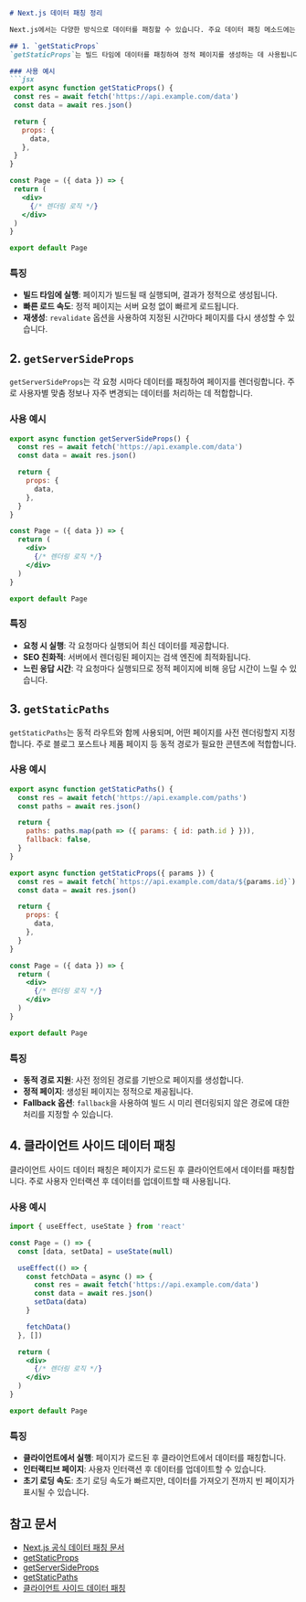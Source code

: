  ```markdown
# Next.js 데이터 패칭 정리

Next.js에서는 다양한 방식으로 데이터를 패칭할 수 있습니다. 주요 데이터 패칭 메소드에는 `getStaticProps`, `getServerSideProps`, `getStaticPaths`, 그리고 클라이언트 사이드 데이터 패칭이 있습니다. 각 방법은 특정 상황에 따라 유용합니다.

## 1. `getStaticProps`
`getStaticProps`는 빌드 타임에 데이터를 패칭하여 정적 페이지를 생성하는 데 사용됩니다. 주로 블로그 포스트나 제품 목록 등 변경되지 않는 콘텐츠에 적합합니다.

### 사용 예시
```jsx
export async function getStaticProps() {
  const res = await fetch('https://api.example.com/data')
  const data = await res.json()

  return {
    props: {
      data,
    },
  }
}

const Page = ({ data }) => {
  return (
    <div>
      {/* 렌더링 로직 */}
    </div>
  )
}

export default Page
```

### 특징
- **빌드 타임에 실행**: 페이지가 빌드될 때 실행되며, 결과가 정적으로 생성됩니다.
- **빠른 로드 속도**: 정적 페이지는 서버 요청 없이 빠르게 로드됩니다.
- **재생성**: `revalidate` 옵션을 사용하여 지정된 시간마다 페이지를 다시 생성할 수 있습니다.

## 2. `getServerSideProps`
`getServerSideProps`는 각 요청 시마다 데이터를 패칭하여 페이지를 렌더링합니다. 주로 사용자별 맞춤 정보나 자주 변경되는 데이터를 처리하는 데 적합합니다.

### 사용 예시
```jsx
export async function getServerSideProps() {
  const res = await fetch('https://api.example.com/data')
  const data = await res.json()

  return {
    props: {
      data,
    },
  }
}

const Page = ({ data }) => {
  return (
    <div>
      {/* 렌더링 로직 */}
    </div>
  )
}

export default Page
```

### 특징
- **요청 시 실행**: 각 요청마다 실행되어 최신 데이터를 제공합니다.
- **SEO 친화적**: 서버에서 렌더링된 페이지는 검색 엔진에 최적화됩니다.
- **느린 응답 시간**: 각 요청마다 실행되므로 정적 페이지에 비해 응답 시간이 느릴 수 있습니다.

## 3. `getStaticPaths`
`getStaticPaths`는 동적 라우트와 함께 사용되며, 어떤 페이지를 사전 렌더링할지 지정합니다. 주로 블로그 포스트나 제품 페이지 등 동적 경로가 필요한 콘텐츠에 적합합니다.

### 사용 예시
```jsx
export async function getStaticPaths() {
  const res = await fetch('https://api.example.com/paths')
  const paths = await res.json()

  return {
    paths: paths.map(path => ({ params: { id: path.id } })),
    fallback: false,
  }
}

export async function getStaticProps({ params }) {
  const res = await fetch(`https://api.example.com/data/${params.id}`)
  const data = await res.json()

  return {
    props: {
      data,
    },
  }
}

const Page = ({ data }) => {
  return (
    <div>
      {/* 렌더링 로직 */}
    </div>
  )
}

export default Page
```

### 특징
- **동적 경로 지원**: 사전 정의된 경로를 기반으로 페이지를 생성합니다.
- **정적 페이지**: 생성된 페이지는 정적으로 제공됩니다.
- **Fallback 옵션**: `fallback`을 사용하여 빌드 시 미리 렌더링되지 않은 경로에 대한 처리를 지정할 수 있습니다.

## 4. 클라이언트 사이드 데이터 패칭
클라이언트 사이드 데이터 패칭은 페이지가 로드된 후 클라이언트에서 데이터를 패칭합니다. 주로 사용자 인터랙션 후 데이터를 업데이트할 때 사용됩니다.

### 사용 예시
```jsx
import { useEffect, useState } from 'react'

const Page = () => {
  const [data, setData] = useState(null)

  useEffect(() => {
    const fetchData = async () => {
      const res = await fetch('https://api.example.com/data')
      const data = await res.json()
      setData(data)
    }

    fetchData()
  }, [])

  return (
    <div>
      {/* 렌더링 로직 */}
    </div>
  )
}

export default Page
```

### 특징
- **클라이언트에서 실행**: 페이지가 로드된 후 클라이언트에서 데이터를 패칭합니다.
- **인터랙티브 페이지**: 사용자 인터랙션 후 데이터를 업데이트할 수 있습니다.
- **초기 로딩 속도**: 초기 로딩 속도가 빠르지만, 데이터를 가져오기 전까지 빈 페이지가 표시될 수 있습니다.

## 참고 문서
- [Next.js 공식 데이터 패칭 문서](https://nextjs.org/docs/basic-features/data-fetching)
- [getStaticProps](https://nextjs.org/docs/basic-features/data-fetching/get-static-props)
- [getServerSideProps](https://nextjs.org/docs/basic-features/data-fetching/get-server-side-props)
- [getStaticPaths](https://nextjs.org/docs/basic-features/data-fetching/get-static-paths)
- [클라이언트 사이드 데이터 패칭](https://nextjs.org/docs/basic-features/data-fetching/client-side)
```
```
